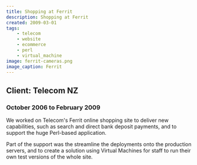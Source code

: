```yaml
---
title: Shopping at Ferrit
description: Shopping at Ferrit
created: 2009-03-01
tags:
    - telecom
    - website
    - ecommerce
    - perl
    - virtual_machine
image: ferrit-cameras.png
image_caption: Ferrit
---
```

## Client: Telecom NZ
### October 2006 to February 2009

We worked on Telecom's Ferrit online shopping site to deliver new capabilities, such as search and direct bank deposit payments,
and to support the huge Perl-based application.
<!--more-->

Part of the support was the streamline the deployments onto the production servers, and to create a solution using Virtual Machines
for staff to run their own test versions of the whole site.
